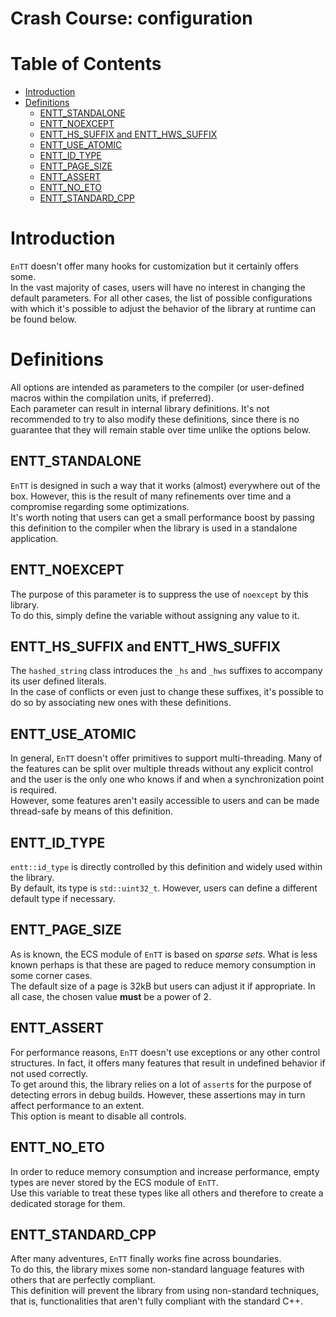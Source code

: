 # Crash Course: configuration

<!--
@cond TURN_OFF_DOXYGEN
-->
# Table of Contents

* [Introduction](#introduction)
* [Definitions](#definitions)
  * [ENTT_STANDALONE](#entt_standalone)
  * [ENTT_NOEXCEPT](#entt_noexcept)
  * [ENTT_HS_SUFFIX and ENTT_HWS_SUFFIX](#entt_hs_suffix_and_entt_hws_suffix)
  * [ENTT_USE_ATOMIC](#entt_use_atomic)
  * [ENTT_ID_TYPE](#entt_id_type)
  * [ENTT_PAGE_SIZE](#entt_page_size)
  * [ENTT_ASSERT](#entt_assert)
  * [ENTT_NO_ETO](#entt_no_eto)
  * [ENTT_STANDARD_CPP](#entt_standard_cpp)

<!--
@endcond TURN_OFF_DOXYGEN
-->

# Introduction

`EnTT` doesn't offer many hooks for customization but it certainly offers
some.<br/>
In the vast majority of cases, users will have no interest in changing the
default parameters. For all other cases, the list of possible configurations
with which it's possible to adjust the behavior of the library at runtime can be
found below.

# Definitions

All options are intended as parameters to the compiler (or user-defined macros
within the compilation units, if preferred).<br/>
Each parameter can result in internal library definitions. It's not recommended
to try to also modify these definitions, since there is no guarantee that they
will remain stable over time unlike the options below.

## ENTT_STANDALONE

`EnTT` is designed in such a way that it works (almost) everywhere out of the
box. However, this is the result of many refinements over time and a compromise
regarding some optimizations.<br/>
It's worth noting that users can get a small performance boost by passing this
definition to the compiler when the library is used in a standalone application.

## ENTT_NOEXCEPT

The purpose of this parameter is to suppress the use of `noexcept` by this
library.<br/>
To do this, simply define the variable without assigning any value to it.

## ENTT_HS_SUFFIX and ENTT_HWS_SUFFIX

The `hashed_string` class introduces the `_hs` and `_hws` suffixes to accompany
its user defined literals.<br/>
In the case of conflicts or even just to change these suffixes, it's possible to
do so by associating new ones with these definitions.

## ENTT_USE_ATOMIC

In general, `EnTT` doesn't offer primitives to support multi-threading. Many of
the features can be split over multiple threads without any explicit control and
the user is the only one who knows if and when a synchronization point is
required.<br/>
However, some features aren't easily accessible to users and can be made
thread-safe by means of this definition.

## ENTT_ID_TYPE

`entt::id_type` is directly controlled by this definition and widely used within
the library.<br/>
By default, its type is `std::uint32_t`. However, users can define a different
default type if necessary.

## ENTT_PAGE_SIZE

As is known, the ECS module of `EnTT` is based on _sparse sets_. What is less
known perhaps is that these are paged to reduce memory consumption in some
corner cases.<br/>
The default size of a page is 32kB but users can adjust it if appropriate. In
all case, the chosen value **must** be a power of 2.

## ENTT_ASSERT

For performance reasons, `EnTT` doesn't use exceptions or any other control
structures. In fact, it offers many features that result in undefined behavior
if not used correctly.<br/>
To get around this, the library relies on a lot of `assert`s for the purpose of
detecting errors in debug builds. However, these assertions may in turn affect
performance to an extent.<br/>
This option is meant to disable all controls.

## ENTT_NO_ETO

In order to reduce memory consumption and increase performance, empty types are
never stored by the ECS module of `EnTT`.<br/>
Use this variable to treat these types like all others and therefore to create a
dedicated storage for them.

## ENTT_STANDARD_CPP

After many adventures, `EnTT` finally works fine across boundaries.<br/>
To do this, the library mixes some non-standard language features with others
that are perfectly compliant.<br/>
This definition will prevent the library from using non-standard techniques,
that is, functionalities that aren't fully compliant with the standard C++.
